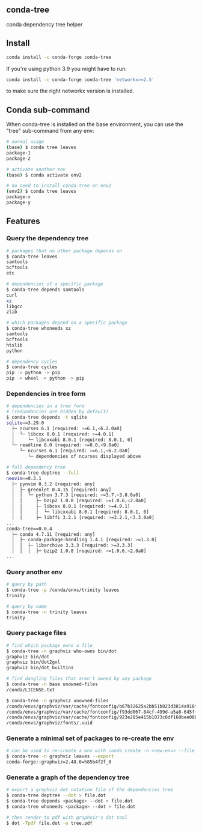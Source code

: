 
## conda-tree

conda dependency tree helper

## Install

```bash
conda install -c conda-forge conda-tree
```
  
  
If you're using python 3.9 you might have to run:
```bash
conda install -c conda-forge conda-tree 'networkx>=2.5'
```
to make sure the right networkx version is installed.

## Conda sub-command

When conda-tree is installed on the base environment, you can use the "tree" sub-command from any env:

```bash
# normal usage
(base) $ conda tree leaves
package-1
package-2

# activate another env
(base) $ conda activate env2

# no need to install conda-tree on env2
(env2) $ conda tree leaves
package-x
package-y
```

## Features

### Query the dependency tree

```bash
# packages that no other package depends on
$ conda-tree leaves
samtools
bcftools
etc

# dependencies of a specific package
$ conda-tree depends samtools
curl
xz
libgcc
zlib

# which packages depend on a specific package
$ conda-tree whoneeds xz
samtools
bcftools
htslib
python

# dependency cycles
$ conda-tree cycles
pip -> python -> pip
pip -> wheel -> python -> pip
```

### Dependencies in tree form

```bash
# dependencies in a tree form
# (redundancies are hidden by default)
$ conda-tree depends -t sqlite
sqlite==3.29.0
  ├─ ncurses 6.1 [required: >=6.1,<6.2.0a0]
  │  └─ libcxx 8.0.1 [required: >=4.0.1]
  │     └─ libcxxabi 8.0.1 [required: 8.0.1, 0]
  └─ readline 8.0 [required: >=8.0,<9.0a0]
     └─ ncurses 6.1 [required: >=6.1,<6.2.0a0]
        └─ dependencies of ncurses displayed above

# full dependency tree
$ conda-tree deptree --full
neovim==0.3.1
  ├─ pynvim 0.3.2 [required: any]
  │  ├─ greenlet 0.4.15 [required: any]
  │  │  └─ python 3.7.3 [required: >=3.7,<3.8.0a0]
  │  │     ├─ bzip2 1.0.8 [required: >=1.0.6,<2.0a0]
  │  │     ├─ libcxx 8.0.1 [required: >=4.0.1]
  │  │     │  └─ libcxxabi 8.0.1 [required: 8.0.1, 0]
  │  │     ├─ libffi 3.2.1 [required: >=3.2.1,<3.3.0a0]
...
conda-tree==0.0.4
  ├─ conda 4.7.11 [required: any]
  │  ├─ conda-package-handling 1.4.1 [required: >=1.3.0]
  │  │  ├─ libarchive 3.3.3 [required: >=3.3.3]
  │  │  │  ├─ bzip2 1.0.8 [required: >=1.0.6,<2.0a0]
...
```

### Query another env

```bash
# query by path
$ conda-tree -p /conda/envs/trinity leaves
trinity

# query by name
$ conda-tree -n trinity leaves
trinity
```

### Query package files

```bash
# find which package owns a file
$ conda-tree -n graphviz who-owns bin/dot
graphviz bin/dot
graphviz bin/dot2gxl
graphviz bin/dot_builtins

# find dangling files that aren't owned by any package
$ conda-tree -n base unowned-files
/conda/LICENSE.txt

$ conda-tree -n graphviz unowned-files
/conda/envs/graphviz/var/cache/fontconfig/b67b32625a2bb51b023d3814a918f351-le64.cache-7
/conda/envs/graphviz/var/cache/fontconfig/f93dd067-84cf-499d-a5a8-645ff5f927dc-le64.cache-7
/conda/envs/graphviz/var/cache/fontconfig/923e285e415b1073c8df160bee08820f-le64.cache-7
/conda/envs/graphviz/fonts/.uuid
```

### Generate a minimal set of packages to re-create the env

```bash
# can be used to re-create a env with conda create -n <new-env> --file <dep-file>
$ conda-tree -n graphviz leaves --export
conda-forge::graphviz=2.48.0=h85b4f2f_0
```

### Generate a graph of the dependency tree

```bash
# export a graphviz dot notation file of the dependencies tree
$ conda-tree deptree --dot > file.dot
$ conda-tree depends <package> --dot > file.dot
$ conda-tree whoneeds <package> --dot > file.dot

# then render to pdf with graphviz's dot tool
$ dot -Tpdf file.dot -o tree.pdf

```
